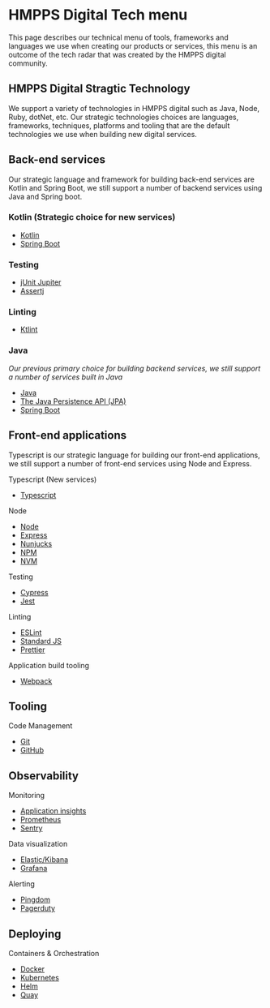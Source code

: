 # HMPPS Digital Tech menu

This page describes our technical menu of tools, frameworks and languages we use when creating our products or services, this menu is an outcome of the tech radar that was created by the HMPPS digital community. 

## HMPPS Digital Stragtic Technology

We support a variety of technologies in HMPPS digital such as Java, Node, Ruby, dotNet, etc. Our strategic technologies choices are languages, frameworks, techniques, platforms and tooling that are the default technologies we use when building new digital services.

## Back-end services

Our strategic language and framework for building back-end services are Kotlin and Spring Boot, we still support a number of backend services using Java and Spring boot.

### Kotlin (Strategic choice for new services) 

- [Kotlin](https://kotlinlang.org)
- [Spring Boot](https://spring.io/projects/spring-boot)
 
### Testing

- [jUnit Jupiter](https://junit.org/junit5/) 
- [Assertj](https://joel-costigliola.github.io/assertj/) 

### Linting

- [Ktlint](https://github.com/pinterest/ktlint)
  
### Java 
*Our previous primary choice for building backend services, we still support a number of services built in Java*
- [Java](https://www.java.com/en/)
- [The Java Persistence API (JPA)](https://docs.oracle.com/javaee/6/tutorial/doc/bnbpz.html)
- [Spring Boot](https://spring.io/projects/spring-boot)

## Front-end applications

Typescript is our strategic language for building our front-end applications, we still support a number of front-end services using Node and Express. 

Typescript (New services)

- [Typescript](https://www.typescriptlang.org)

Node

- [Node](https://nodejs.org/en/)
- [Express](https://expressjs.com)
- [Nunjucks](https://mozilla.github.io/nunjucks/)
- [NPM](https://www.npmjs.com)
- [NVM](https://github.com/nvm-sh/nvm)
 
Testing
- [Cypress](https://www.cypress.io)
- [Jest](https://jestjs.io)

Linting
- [ESLint](https://eslint.org)
- [Standard JS](https://standardjs.com)
- [Prettier](https://prettier.io)

Application build tooling

- [Webpack](https://webpack.js.org)

## Tooling

Code Management 

- [Git](https://git-scm.com)
- [GitHub](https://github.com)

## Observability 

Monitoring 

- [Application insights](https://docs.microsoft.com/en-us/azure/azure-monitor/app/app-insights-overview)
- [Prometheus](https://prometheus.io)
- [Sentry](https://sentry.io/)

Data visualization

- [Elastic/Kibana](https://www.elastic.co/kibana/)
- [Grafana](https://grafana.com)

Alerting

- [Pingdom](https://www.pingdom.com)
- [Pagerduty](https://www.pagerduty.com)

## Deploying 

Containers & Orchestration 

- [Docker](https://www.docker.com)
- [Kubernetes](https://kubernetes.io)
- [Helm](https://helm.sh)
- [Quay](https://quay.io)